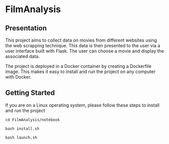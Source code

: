 # FilmAnalysis

## Presentation
This project aims to collect data on movies from different websites using the web scrapping technique. This data is then presented to the user via a user interface built with Flask. The user can choose a movie and display the associated data.

The project is deployed in a Docker container by creating a Dockerfile image. This makes it easy to install and run the project on any computer with Docker.

## Getting Started

If you are on a Linux operating system, please follow these steps to install and run the project

`cd FilmAnalysis/notebook`

`bash install.sh`

`bash launch.sh`


